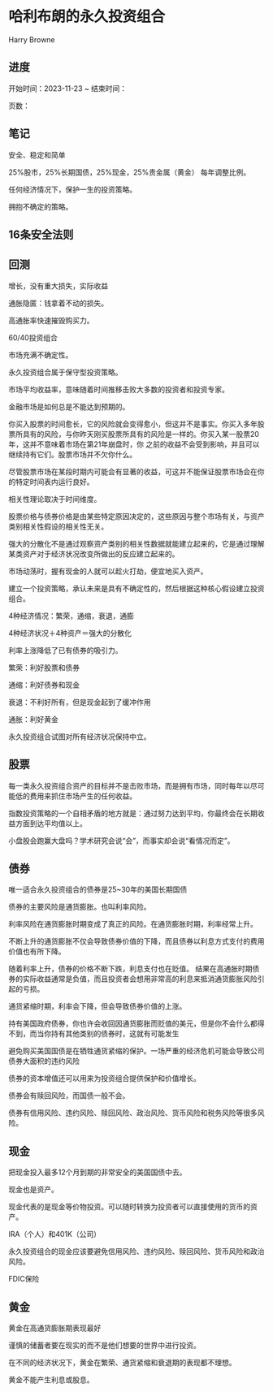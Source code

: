 # 哈利布朗的永久投资组合

Harry Browne


## 进度

开始时间：2023-11-23 ~ 结束时间：

页数：

## 笔记

安全、稳定和简单

25%股市，25%长期国债，25%现金，25%贵金属（黄金） 每年调整比例。

任何经济情况下，保护一生的投资策略。

拥抱不确定的策略。

## 16条安全法则


## 回测

增长，没有重大损失，实际收益

通胀隐匿：钱拿着不动的损失。

高通胀率快速摧毁购买力。

60/40投资组合

市场充满不确定性。

永久投资组合属于保守型投资策略。

市场平均收益率，意味随着时间推移击败大多数的投资者和投资专家。

金融市场是如何总是不能达到预期的。

你买入股票的时间愈长，它的风险就会变得愈小，但这并不是事实。你买入多年股票所具有的风险，与你昨天刚买股票所具有的风险是一样的。你买入某一股票20年，这并不意味着市场在第21年崩盘时，你
之前的收益不会受到影响，并且可以继续持有它们。股票市场并不欠你什么。

尽管股票市场在某段时期内可能会有显著的收益，可这并不能保证股票市场会在你的特定时间表内运行良好。

相关性理论取决于时间维度。

股票价格与债券价格是由某些特定原因决定的，这些原因与整个市场有关，与资产类别相关性假设的相关性无关。

强大的分散化不是通过观察资产类别的相关性数据就能建立起来的，它是通过理解某类资产对于经济状况改变所做出的反应建立起来的。

市场动荡时，握有现金的人就可以趁火打劫，便宜地买入资产。

建立一个投资策略，承认未来是具有不确定性的，然后根据这种核心假设建立投资组合。

4种经济情况：繁荣，通缩，衰退，通膨

4种经济状况＋4种资产＝强大的分散化

利率上涨降低了已有债券的吸引力。

繁荣：利好股票和债券

通缩：利好债券和现金

衰退：不利好所有，但是现金起到了缓冲作用

通胀：利好黄金

永久投资组合试图对所有经济状况保持中立。

## 股票

每一类永久投资组合资产的目标并不是击败市场，而是拥有市场，同时每年以尽可能低的费用来抓住市场产生的任何收益。

指数投资策略的一个自相矛盾的地方就是：通过努力达到平均，你最终会在长期收益方面到达平均值以上。

小盘股会跑赢大盘吗？学术研究会说“会”，而事实却会说“看情况而定”。

## 债券

唯一适合永久投资组合的债券是25~30年的美国长期国债

债券的主要风险是通货膨胀。也叫利率风险。

利率风险在通货膨胀时期变成了真正的风险。在通货膨胀时期，利率经常上升。

不断上升的通货膨胀不仅会导致债券价值的下降，而且债券以利息方式支付的费用价值也有所下降。

随着利率上升，债券的价格不断下跌，利息支付也在贬值。 结果在高通胀时期债券的实际收益通常是负值，而且投资者会想用非常高的利息来抵消通货膨胀风险引起的亏损。

通货紧缩时期，利率会下降，但会导致债券价值的上涨。

持有美国政府债券，你也许会收回因通货膨胀而贬值的美元，但是你不会什么都得不到，而当你持有其他类别的债券时，这就有可能发生

避免购买美国国债是在牺牲通货紧缩的保护。一场严重的经济危机可能会导致公司债券大面积的违约风险

债券的资本增值还可以用来为投资组合提供保护和价值增长。

债券会有赎回风险，而国债一般不会。

债券有信用风险、违约风险、赎回风险、政治风险、货币风险和税务风险等很多风险。

## 现金

把现金投入最多12个月到期的非常安全的美国国债中去。

现金也是资产。

现金代表的是现金等价物投资。可以随时转换为投资者可以直接使用的货币的资产。

IRA（个人）和401K（公司）

永久投资组合的现金应该要避免信用风险、违约风险、赎回风险、货币风险和政治风险。

FDIC保险

## 黄金

黄金在高通货膨胀期表现最好

谨慎的储蓄者要在现实的而不是他们想要的世界中进行投资。

在不同的经济状况下，黄金在繁荣、通货紧缩和衰退期的表现都不理想。

黄金不能产生利息或股息。


